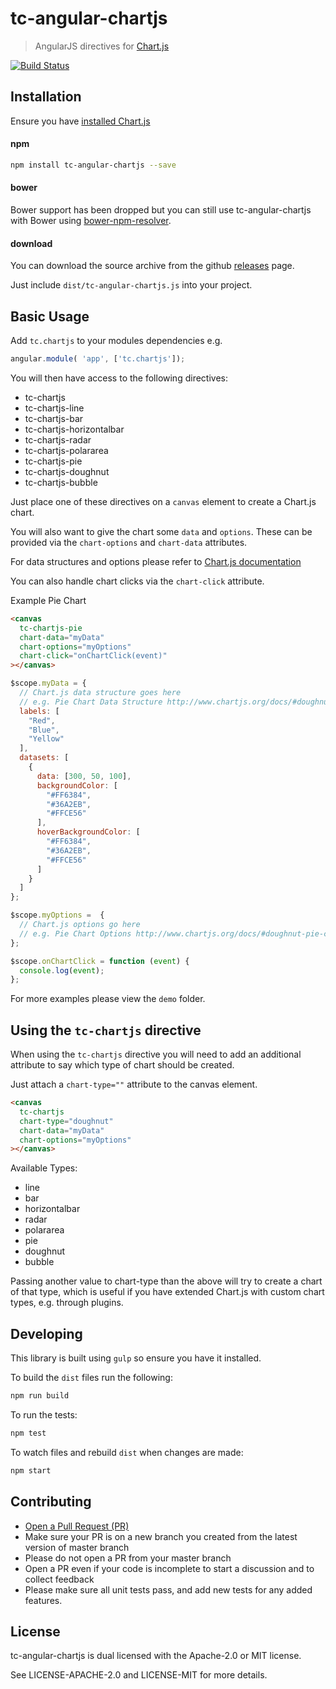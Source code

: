 # tc-angular-chartjs

> AngularJS directives for [Chart.js](http://www.chartjs.org/)

[![Build Status](https://travis-ci.org/carlcraig/tc-angular-chartjs.svg)](https://travis-ci.org/carlcraig/tc-angular-chartjs)

## Installation

Ensure you have [installed Chart.js](http://www.chartjs.org/docs/#getting-started-installation)

#### npm

```bash
npm install tc-angular-chartjs --save
```

#### bower

Bower support has been dropped but you can still use tc-angular-chartjs with Bower using [bower-npm-resolver](https://www.npmjs.com/package/bower-npm-resolver).

#### download

You can download the source archive from the github [releases](https://github.com/carlcraig/tc-angular-chartjs/releases) page.

Just include `dist/tc-angular-chartjs.js` into your project.

## Basic Usage

Add `tc.chartjs` to your modules dependencies e.g.

```javascript
angular.module( 'app', ['tc.chartjs']);
```

You will then have access to the following directives:
- tc-chartjs
- tc-chartjs-line
- tc-chartjs-bar
- tc-chartjs-horizontalbar
- tc-chartjs-radar
- tc-chartjs-polararea
- tc-chartjs-pie
- tc-chartjs-doughnut
- tc-chartjs-bubble

Just place one of these directives on a `canvas` element to create a Chart.js chart.

You will also want to give the chart some `data` and `options`. These can be provided via the `chart-options` and `chart-data` attributes.

For data structures and options please refer to [Chart.js documentation](http://www.chartjs.org/docs/)

You can also handle chart clicks via the `chart-click` attribute.

Example Pie Chart

```html
<canvas
  tc-chartjs-pie
  chart-data="myData"
  chart-options="myOptions"
  chart-click="onChartClick(event)"
></canvas>
```
```javascript
$scope.myData = {
  // Chart.js data structure goes here
  // e.g. Pie Chart Data Structure http://www.chartjs.org/docs/#doughnut-pie-chart-data-structure
  labels: [
    "Red",
    "Blue",
    "Yellow"
  ],
  datasets: [
    {
      data: [300, 50, 100],
      backgroundColor: [
        "#FF6384",
        "#36A2EB",
        "#FFCE56"
      ],
      hoverBackgroundColor: [
        "#FF6384",
        "#36A2EB",
        "#FFCE56"
      ]
    }
  ]
};

$scope.myOptions =  {
  // Chart.js options go here
  // e.g. Pie Chart Options http://www.chartjs.org/docs/#doughnut-pie-chart-chart-options
};

$scope.onChartClick = function (event) {
  console.log(event);
};

```

For more examples please view the `demo` folder.

## Using the `tc-chartjs` directive

When using the `tc-chartjs` directive you will need to add an additional attribute to
say which type of chart should be created.

Just attach a `chart-type=""` attribute to the canvas element.

```html
<canvas
  tc-chartjs
  chart-type="doughnut"
  chart-data="myData"
  chart-options="myOptions"
></canvas>
```

Available Types:

- line
- bar
- horizontalbar
- radar
- polararea
- pie
- doughnut
- bubble

Passing another value to chart-type than the above will try to create a chart of
that type, which is useful if you have extended Chart.js with custom chart types,
e.g. through plugins.

## Developing

This library is built using `gulp` so ensure you have it installed.

To build the `dist` files run the following:

```bash
npm run build
```

To run the tests:

```bash
npm test
```

To watch files and rebuild `dist` when changes are made:

```bash
npm start
```

## Contributing

- [Open a Pull Request (PR)](https://github.com/carlcraig/tc-angular-chartjs/pull/new/master)
- Make sure your PR is on a new branch you created from the latest version of master branch
- Please do not open a PR from your master branch
- Open a PR even if your code is incomplete to start a discussion and to collect feedback
- Please make sure all unit tests pass, and add new tests for any added features.


## License

tc-angular-chartjs is dual licensed with the Apache-2.0 or MIT license.

See LICENSE-APACHE-2.0 and LICENSE-MIT for more details.

